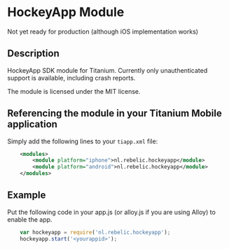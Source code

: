 # HockeyApp Module

Not yet ready for production (although iOS implementation works)

## Description

HockeyApp SDK module for Titanium. Currently only unauthenticated support is available, including crash reports. 

The module is licensed under the MIT license.

## Referencing the module in your Titanium Mobile application ##

Simply add the following lines to your `tiapp.xml` file:

```xml    
    <modules>
        <module platform="iphone">nl.rebelic.hockeyapp</module> 
        <module platform="android">nl.rebelic.hockeyapp</module> 
    </modules>
```

## Example

Put the following code in your app.js (or alloy.js if you are using Alloy) to enable the app.

```javascript
	var hockeyapp = require('nl.rebelic.hockeyapp');
	hockeyapp.start('<yourappid>');
```

